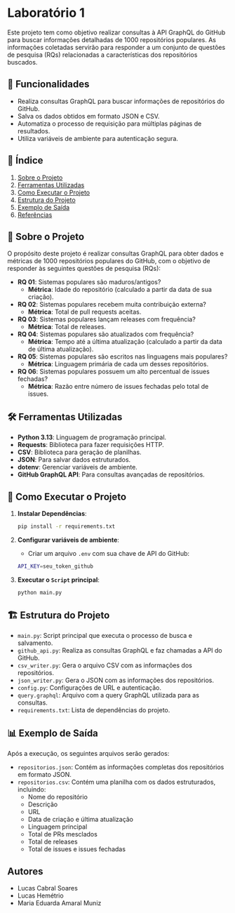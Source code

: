 # Laboratório 1

Este projeto tem como objetivo realizar consultas à API GraphQL do GitHub para buscar informações detalhadas de 1000 repositórios populares. As informações coletadas servirão para responder a um conjunto de questões de pesquisa (RQs) relacionadas a características dos repositórios buscados.

## 🌟 Funcionalidades

- Realiza consultas GraphQL para buscar informações de repositórios do GitHub.
- Salva os dados obtidos em formato JSON e CSV.
- Automatiza o processo de requisição para múltiplas páginas de resultados.
- Utiliza variáveis de ambiente para autenticação segura.

## 📜 Índice

1. [Sobre o Projeto](#sobre-o-projeto)
2. [Ferramentas Utilizadas](#ferramentas-utilizadas)
3. [Como Executar o Projeto](#como-executar-o-projeto)
4. [Estrutura do Projeto](#estrutura-do-projeto)
5. [Exemplo de Saída](#exemplo-de-saída)
6. [Referências](#referências)

## 📝 Sobre o Projeto

O propósito deste projeto é realizar consultas GraphQL para obter dados e métricas de 1000 repositórios populares do GitHub, com o objetivo de responder às seguintes questões de pesquisa (RQs):

- **RQ 01**: Sistemas populares são maduros/antigos?
  - **Métrica**: Idade do repositório (calculado a partir da data de sua criação).
- **RQ 02**: Sistemas populares recebem muita contribuição externa?
  - **Métrica**: Total de pull requests aceitas.
- **RQ 03**: Sistemas populares lançam releases com frequência?
  - **Métrica**: Total de releases.
- **RQ 04**: Sistemas populares são atualizados com frequência?
  - **Métrica**: Tempo até a última atualização (calculado a partir da data de última atualização).
- **RQ 05**: Sistemas populares são escritos nas linguagens mais populares?
  - **Métrica**: Linguagem primária de cada um desses repositórios.
- **RQ 06**: Sistemas populares possuem um alto percentual de issues fechadas?
  - **Métrica**: Razão entre número de issues fechadas pelo total de issues.

## 🛠 Ferramentas Utilizadas

- **Python 3.13**: Linguagem de programação principal.
- **Requests**: Biblioteca para fazer requisições HTTP.
- **CSV**: Biblioteca para geração de planilhas.
- **JSON**: Para salvar dados estruturados.
- **dotenv**: Gerenciar variáveis de ambiente.
- **GitHub GraphQL API**: Para consultas avançadas de repositórios.

## 🚀 Como Executar o Projeto

1. **Instalar Dependências**:
   ```bash
   pip install -r requirements.txt
   ```
2. **Configurar variáveis de ambiente**:
    - Criar um arquivo `.env` com sua chave de API do GitHub:

    ```bash
    API_KEY=seu_token_github
    ```
3. **Executar o `Script` principal**:
    ```bash
    python main.py
    ```

## 🏗 Estrutura do Projeto

- `main.py`: Script principal que executa o processo de busca e salvamento.
- `github_api.py`: Realiza as consultas GraphQL e faz chamadas a API do GitHub.
- `csv_writer.py`: Gera o arquivo CSV com as informações dos repositórios.
- `json_writer.py`: Gera o JSON com as informações dos repositórios.
- `config.py`: Configurações de URL e autenticação.
- `query.graphql`: Arquivo com a query GraphQL utilizada para as consultas.
- `requirements.txt`: Lista de dependências do projeto.

## 📊 Exemplo de Saída

Após a execução, os seguintes arquivos serão gerados:

- `repositorios.json`: Contém as informações completas dos repositórios em formato JSON.
- `repositorios.csv`: Contém uma planilha com os dados estruturados, incluindo:
  - Nome do repositório
  - Descrição
  - URL
  - Data de criação e última atualização
  - Linguagem principal
  - Total de PRs mesclados
  - Total de releases
  - Total de issues e issues fechadas

## Autores

- Lucas Cabral Soares
- Lucas Hemétrio
- Maria Eduarda Amaral Muniz



